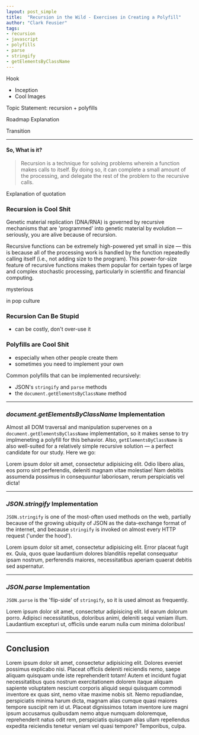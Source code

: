 ```yaml
---
layout: post_simple
title:  "Recursion in the Wild - Exercises in Creating a Polyfill"
author: "Clark Feusier"
tags:
- recursion
- javascript
- polyfills
- parse
- stringify
- getElementsByClassName
---
```


Hook

- Inception
- Cool Images

Topic Statement: recursion + polyfills

Roadmap Explanation

Transition

---

#### So, What is it?

<blockquote>
    Recursion is a technique for solving problems wherein a function makes calls to itself. By doing so, it can complete a small amount of the processing, and delegate the rest of the problem to the recursive calls.
</blockquote>

Explanation of quotation

### Recursion is Cool Shit

Genetic material replication (DNA/RNA) is governed by recursive mechanisms that are 'programmed' into genetic material by evolution &mdash; seriously, you are alive because of recursion.

Recursive functions can be extremely high-powered yet small in size &mdash; this is because all of the processing work is handled by the function repeatedly calling itself (i.e., not adding size to the program). This power-for-size feature of recursive functions makes them popular for certain types of large and complex stochastic processing, particularly in scientific and financial computing.

mysterious

in pop culture

### Recursion Can Be Stupid

- can be costly, don't over-use it

### Polyfills are Cool Shit

- especially when other people create them
- sometimes you need to implement your own

Common polyfills that can be implemented recursively:

- JSON's `stringify` and `parse` methods
- the `document.getElementsByClassName` method

---

### ***document.getElementsByClassName*** Implementation

Almost all DOM traversal and manipulation supervenes on a `document.getElementsByClassName` implementation, so it makes sense to try implmeneting a polyfill for this behavior. Also, `getElementsByClassName` is also well-suited for a relatively simple recursive solution &mdash; a perfect candidate for our study. Here we go:

<script src="https://gist.github.com/Cfeusier/f0acd590f7c03a478d50.js"></script>

Lorem ipsum dolor sit amet, consectetur adipisicing elit. Odio libero alias, eos porro sint perferendis, deleniti magnam vitae molestiae! Nam debitis assumenda possimus in consequuntur laboriosam, rerum perspiciatis vel dicta!

---

### ***JSON.stringify*** Implementation

`JSON.stringify` is one of the most-often used methods on the web, partially because of the growing ubiquity of JSON as the data-exchange format of the internet, and because `stringify` is invoked on almost every HTTP request ('under the hood').

<script src="https://gist.github.com/Cfeusier/79baf443793baaba24f7.js"></script>

Lorem ipsum dolor sit amet, consectetur adipisicing elit. Error placeat fugit ex. Quia, quos quae laudantium dolores blanditiis repellat consequatur ipsam nostrum, perferendis maiores, necessitatibus aperiam quaerat debitis sed aspernatur.

---

### ***JSON.parse*** Implementation

`JSON.parse` is the 'flip-side' of `stringify`, so it is used almost as frequently.

<script src="https://gist.github.com/Cfeusier/49601da6cc409df4263b.js"></script>

Lorem ipsum dolor sit amet, consectetur adipisicing elit. Id earum dolorum porro. Adipisci necessitatibus, doloribus animi, deleniti sequi veniam illum. Laudantium excepturi ut, officiis unde earum nulla cum minima doloribus!

---

## Conclusion

Lorem ipsum dolor sit amet, consectetur adipisicing elit. Dolores eveniet possimus explicabo nisi. Placeat officiis deleniti reiciendis nemo, saepe aliquam quisquam unde iste reprehenderit totam! Autem et incidunt fugiat necessitatibus quos nostrum exercitationem dolorem itaque aliquam sapiente voluptatem nesciunt corporis aliquid sequi quisquam commodi inventore ex quas sint, nemo vitae maxime nobis sit. Nemo repudiandae, perspiciatis minima harum dicta, magnam alias cumque quasi maiores tempore suscipit rem id ut. Placeat dignissimos totam inventore iure magni ipsum accusamus quibusdam nemo atque numquam doloremque, reprehenderit natus odit rem, perspiciatis quisquam alias ullam repellendus expedita reiciendis tenetur veniam vel quasi tempore? Temporibus, culpa.

